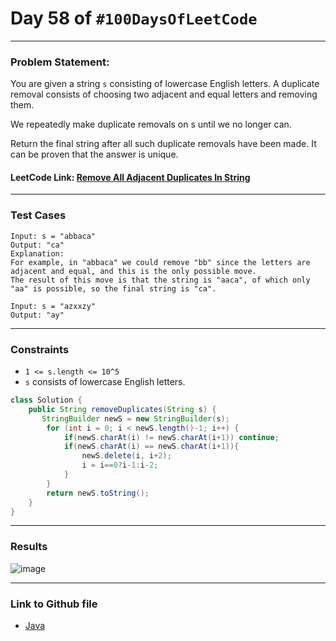 # Day 58 of `#100DaysOfLeetCode`

___
### Problem Statement:  
You are given a string `s` consisting of lowercase English letters. A duplicate removal consists of choosing two adjacent and equal letters and removing them.

We repeatedly make duplicate removals on s until we no longer can.

Return the final string after all such duplicate removals have been made. It can be proven that the answer is unique.

#### LeetCode Link: [Remove All Adjacent Duplicates In String](https://leetcode.com/problems/remove-all-adjacent-duplicates-in-string/description/)
___


### Test Cases
```
Input: s = "abbaca"
Output: "ca"
Explanation: 
For example, in "abbaca" we could remove "bb" since the letters are adjacent and equal, and this is the only possible move.  
The result of this move is that the string is "aaca", of which only "aa" is possible, so the final string is "ca".
```
```
Input: s = "azxxzy"
Output: "ay"
```
___

### Constraints 
* `1 <= s.length <= 10^5`
* `s` consists of lowercase English letters.

```java
class Solution {
    public String removeDuplicates(String s) {
       StringBuilder newS = new StringBuilder(s);
        for (int i = 0; i < newS.length()-1; i++) {
            if(newS.charAt(i) != newS.charAt(i+1)) continue;
            if(newS.charAt(i) == newS.charAt(i+1)){
                newS.delete(i, i+2);
                i = i==0?i-1:i-2;
            }
        }
        return newS.toString();
    }
}
```
___
### Results
![image](https://user-images.githubusercontent.com/31382363/211395344-6e27157f-4b93-4888-b5c0-21d2bd4298b0.png)


___

### Link to Github file  
* [Java](https://github.com/studentdevelops/100DaysOfLeetCode/blob/4c75a4aab97ca1fed4a359e1ebeff3aad615cda6/Day58_Remove_Adjacent_Duplicates_in_String/code.java)
